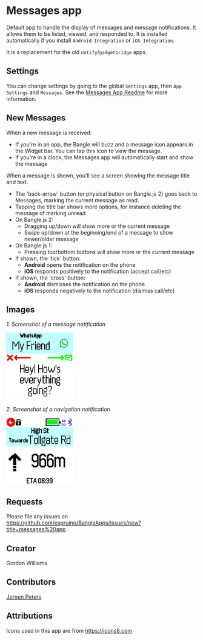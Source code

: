# Messages app

Default app to handle the display of messages and message notifications. It allows
them to be listed, viewed, and responded to.
It is installed automatically if you install `Android Integration` or `iOS Integration`.

It is a replacement for the old `notify`/`gadgetbridge` apps.


## Settings

You can change settings by going to the global `Settings` app, then `App Settings`
and `Messages`. See the [Messages App Readme](https://banglejs.com/apps/?id=messages&readme)
for more information.

## New Messages

When a new message is received:

* If you're in an app, the Bangle will buzz and a message icon appears in the Widget bar. You can tap this icon to view the message.
* If you're in a clock, the Messages app will automatically start and show the message

When a message is shown, you'll see a screen showing the message title and text.

* The 'back-arrow' button (or physical button on Bangle.js 2) goes back to Messages, marking the current message as read.
* Tapping the title bar shows more options, for instance deleting the message of marking unread
* On Bangle.js 2:
  * Dragging up/down will show more or the current message
  * Swipe up/down at the beginning/end of a message to show newer/older message
* On Bangle.js 1:
  * Pressing top/bottom buttons will show more or the current message
* If shown, the 'tick' button:
   * **Android** opens the notification on the phone
   * **iOS** responds positively to the notification (accept call/etc)
* If shown, the 'cross' button:
   * **Android** dismisses the notification on the phone
   * **iOS** responds negatively to the notification (dismiss call/etc)

## Images
_1. Screenshot of a message notification_

![](screenshot.png)

_2. Screenshot of a navigation notification_

![](screenshot1.png)


## Requests

Please file any issues on https://github.com/espruino/BangleApps/issues/new?title=messages%20app

## Creator

Gordon Williams

## Contributors

[Jeroen Peters](https://github.com/jeroenpeters1986)

## Attributions

Icons used in this app are from https://icons8.com
